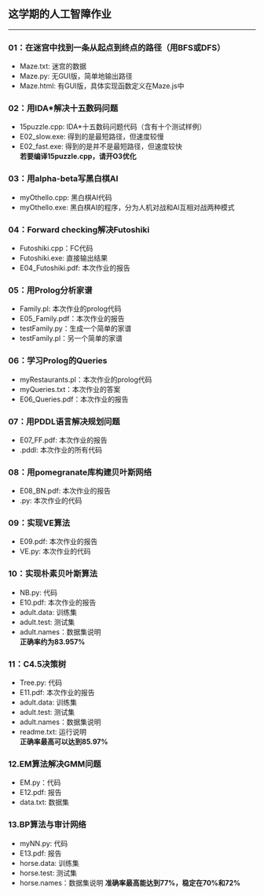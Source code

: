 ## 这学期的人工智障作业  
---  
### 01：在迷宫中找到一条从起点到终点的路径（用BFS或DFS）  
- Maze.txt: 迷宫的数据  
- Maze.py: 无GUI版，简单地输出路径  
- Maze.html: 有GUI版，具体实现函数定义在Maze.js中  

### 02：用IDA*解决十五数码问题  
- 15puzzle.cpp: IDA*十五数码问题代码（含有十个测试样例）    
- E02_slow.exe: 得到的是最短路径，但速度较慢  
- E02_fast.exe: 得到的是并不是最短路径，但速度较快  
**若要编译15puzzle.cpp，请开O3优化**  
  
### 03：用alpha-beta写黑白棋AI  
- myOthello.cpp: 黑白棋AI代码  
- myOthello.exe: 黑白棋AI的程序，分为人机对战和AI互相对战两种模式  
  
### 04：Forward checking解决Futoshiki  
- Futoshiki.cpp：FC代码  
- Futoshiki.exe: 直接输出结果  
- E04_Futoshiki.pdf: 本次作业的报告  
  
### 05：用Prolog分析家谱  
- Family.pl: 本次作业的prolog代码  
- E05_Family.pdf：本次作业的报告  
- testFamily.py：生成一个简单的家谱  
- testFamily.pl：另一个简单的家谱  

### 06：学习Prolog的Queries  
- myRestaurants.pl：本次作业的prolog代码  
- myQueries.txt：本次作业的答案  
- E06_Queries.pdf：本次作业的报告  

### 07：用PDDL语言解决规划问题  
- E07_FF.pdf: 本次作业的报告  
- .pddl: 本次作业的所有代码  
  
### 08：用pomegranate库构建贝叶斯网络  
- E08_BN.pdf: 本次作业的报告  
- .py: 本次作业的代码  

### 09：实现VE算法  
- E09.pdf: 本次作业的报告  
- VE.py: 本次作业的代码  

### 10：实现朴素贝叶斯算法  
- NB.py: 代码  
- E10.pdf: 本次作业的报告  
- adult.data: 训练集  
- adult.test: 测试集  
- adult.names：数据集说明  
**正确率约为83.957%**  

### 11：C4.5决策树  
- Tree.py: 代码  
- E11.pdf: 本次作业的报告  
- adult.data: 训练集  
- adult.test: 测试集  
- adult.names：数据集说明  
- readme.txt: 运行说明  
**正确率最高可以达到85.97%**   

### 12.EM算法解决GMM问题  
- EM.py：代码  
- E12.pdf: 报告  
- data.txt: 数据集  
  
### 13.BP算法与审计网络  
- myNN.py: 代码  
- E13.pdf: 报告
- horse.data: 训练集  
- horse.test: 测试集  
- horse.names：数据集说明 
**准确率最高能达到77%，稳定在70%和72%**  
